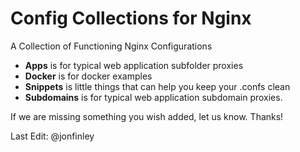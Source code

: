 # Config Collections for Nginx
A Collection of Functioning Nginx Configurations

 - **Apps** is for typical web application subfolder proxies
 - **Docker** is for docker examples
 - **Snippets** is little things that can help you keep your .confs clean
 - **Subdomains** is for typical web application subdomain proxies.
 
If we are missing something you wish added, let us know. Thanks!

Last Edit: @jonfinley
